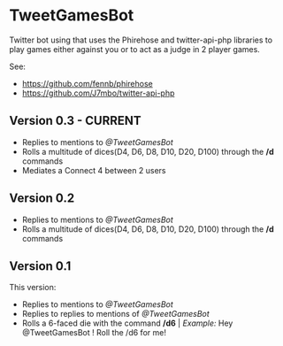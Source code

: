 # TweetGamesBot

Twitter bot using that uses the Phirehose and twitter-api-php libraries to play
games either against you or to act as a judge in 2 player games.

See:
- https://github.com/fennb/phirehose
- https://github.com/J7mbo/twitter-api-php

## Version 0.3 - CURRENT
- Replies to mentions to *@TweetGamesBot*
- Rolls a multitude of dices(D4, D6, D8, D10, D20, D100) through the **/d** commands
- Mediates a Connect 4 between 2 users

## Version 0.2
- Replies to mentions to *@TweetGamesBot*
- Rolls a multitude of dices(D4, D6, D8, D10, D20, D100) through the **/d** commands

## Version 0.1
This version:
- Replies to mentions to *@TweetGamesBot*
- Replies to replies to mentions of *@TweetGamesBot*
- Rolls a 6-faced die with the command **/d6** | *Example:* Hey @TweetGamesBot ! Roll the /d6 for me!
